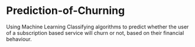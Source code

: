 # Prediction-of-Churning
Using Machine Learning Classifying algorithms to predict whether the user of a subscription based service will churn or not, based on their financial behaviour.
